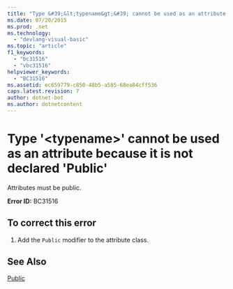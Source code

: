 ```yaml
---
title: "Type &#39;&lt;typename&gt;&#39; cannot be used as an attribute because it is not declared &#39;Public&#39;"
ms.date: 07/20/2015
ms.prod: .net
ms.technology: 
  - "devlang-visual-basic"
ms.topic: "article"
f1_keywords: 
  - "bc31516"
  - "vbc31516"
helpviewer_keywords: 
  - "BC31516"
ms.assetid: ec659779-c850-48b5-a585-68ea84cff536
caps.latest.revision: 7
author: dotnet-bot
ms.author: dotnetcontent
---
```

# Type &#39;&lt;typename&gt;&#39; cannot be used as an attribute because it is not declared &#39;Public&#39;
Attributes must be public.  
  
 **Error ID:** BC31516  
  
## To correct this error  
  
1.  Add the `Public` modifier to the attribute class.  
  
## See Also  
 [Public](../../visual-basic/language-reference/modifiers/public.md)
